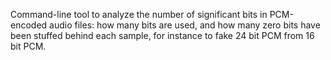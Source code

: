 Command-line tool to analyze the number of significant bits in PCM-encoded audio files:
how many bits are used, and how many zero bits have been stuffed behind each sample, for instance to fake 24 bit PCM from 16 bit PCM.
